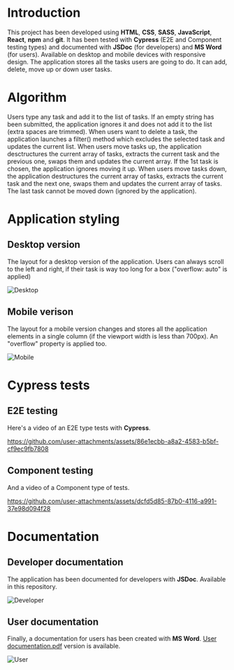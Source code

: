 # Introduction
This project has been developed using **HTML**, **CSS**, **SASS**, **JavaScript**, **React**, **npm** and **git**. It has been tested with **Cypress** (E2E and Component testing types) and
documented with **JSDoc** (for developers) and **MS Word** (for users). Available on desktop and mobile devices with responsive design.
The application stores all the tasks users are going to do. It can add, delete, move up or down user tasks. 
# Algorithm
Users type any task and add it to the list of tasks. If an empty string has been submitted, the application ignores it and does not add it to the list (extra spaces are trimmed).
When users want to delete a task, the application launches a filter() method which excludes the selected task and updates the current list. When users move tasks up, the application
desctructures the current array of tasks, extracts the current task and the previous one, swaps them and updates the current array. If the 1st task is chosen, the application ignores
moving it up. When users move tasks down, the application destructures the current array of tasks, extracts the current task and the next one, swaps them and updates the current array
of tasks. The last task cannot be moved down (ignored by the application).
# Application styling
## Desktop version
The layout for a desktop version of the application.
Users can always scroll to the left and right, if their task is way too long for a box ("overflow: auto" is applied)

![Desktop](https://github.com/user-attachments/assets/b7598375-ad86-4544-a77c-9af0e23b68cb)
## Mobile verison
The layout for a mobile version changes and stores all the application elements in a single column (if the viewport width is less than 700px).
An "overflow" property is applied too.

![Mobile](https://github.com/user-attachments/assets/4df9917d-6f98-416a-991d-0c3d6a6b8d9d)
# Cypress tests
## E2E testing
Here's a video of an E2E type tests with **Cypress**.

https://github.com/user-attachments/assets/86e1ecbb-a8a2-4583-b5bf-cf9ec9fb7808
## Component testing
And a video of a Component type of tests.

https://github.com/user-attachments/assets/dcfd5d85-87b0-4116-a991-37e98d094f28
# Documentation
## Developer documentation
The application has been documented for developers with **JSDoc**. Available in this repository.

![Developer](https://github.com/user-attachments/assets/0c57b2fe-b731-4a13-8368-4b0cde56f17e)
## User documentation
Finally, a documentation for users has been created with **MS Word**. [User documentation.pdf](https://github.com/user-attachments/files/16999731/User.documentation.pdf) version is available.

![User](https://github.com/user-attachments/assets/4763f9a3-e0bf-4b1b-a6d2-0fd516966c95)
